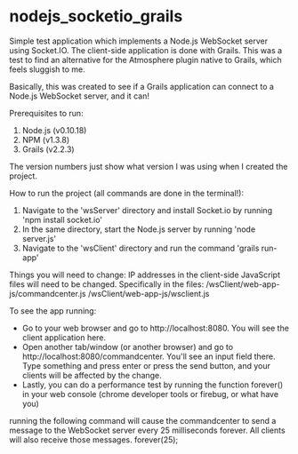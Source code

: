 nodejs_socketio_grails
======================

Simple test application which implements a Node.js WebSocket server using Socket.IO. The client-side application is done with Grails. This was a test to find an alternative for the Atmosphere plugin native to Grails, which feels sluggish to me.

Basically, this was created to see if a Grails application can connect to a Node.js WebSocket server, and it can!

Prerequisites to run:
1. Node.js (v0.10.18)
2. NPM (v1.3.8)
3. Grails (v2.2.3)

The version numbers just show what version I was using when I created the project.


How to run the project (all commands are done in the terminal!):
1. Navigate to the 'wsServer' directory and install Socket.io by running 'npm install socket.io'
2. In the same directory, start the Node.js server by running 'node server.js'
3. Navigate to the 'wsClient' directory and run the command 'grails run-app'

Things you will need to change:
IP addresses in the client-side JavaScript files will need to be changed. Specifically in the files:
/wsClient/web-app-js/commandcenter.js
/wsClient/web-app-js/wsclient.js

To see the app running:
- Go to your web browser and go to http://localhost:8080. You will see the client application here.
- Open another tab/window (or another browser) and go to http://localhost:8080/commandcenter. You'll see an input field there. Type something and press enter or press the send button, and your clients will be affected by the change.
- Lastly, you can do a performance test by running the function forever() in your web console (chrome developer tools or firebug, or what have you)

running the following command will cause the commandcenter to send a message to the WebSocket server every 25 milliseconds forever. All clients will also receive those messages.
forever(25);
